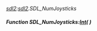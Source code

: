 _[sdl2](../../modules/sdl2/sdl2-module.md):[sdl2](../../modules/sdl2/sdl2-module.md).SDL\_NumJoysticks_
##### Function SDL\_NumJoysticks:[Int](../../modules/wonkey/wonkey-types-int.md)(  )
